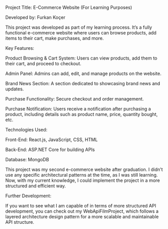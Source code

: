 Project Title: E-Commerce Website (For Learning Purposes)

Developed by: Furkan Koçer

This project was developed as part of my learning process. It’s a fully functional e-commerce website where users can browse products, add items to their cart, make purchases, and more.

Key Features:

Product Browsing & Cart System: Users can view products, add them to their cart, and proceed to checkout.

Admin Panel: Admins can add, edit, and manage products on the website.

Brand News Section: A section dedicated to showcasing brand news and updates.

Purchase Functionality: Secure checkout and order management.

Purchase Notification: Users receive a notification after purchasing a product, including details such as product name, price, quantity bought, etc.

Technologies Used:

Front-End: React.js, JavaScript, CSS, HTML

Back-End: ASP.NET Core for building APIs

Database: MongoDB

This project was my second e-commerce website after graduation. I didn’t use any specific architectural patterns at the time, as I was still learning. Now, with my current knowledge, I could implement the project in a more structured and efficient way.

Further Development:

If you want to see what I am capable of in terms of more structured API development, you can check out my WebApiFilmProject, which follows a layered architecture design pattern for a more scalable and maintainable API structure.
